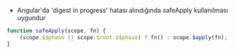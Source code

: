 - Angular'da 'digest in progress' hatası alındığında safeApply kullanılması uygundur
```javascript
function safeApply(scope, fn) {
    (scope.$$phase || scope.$root.$$phase) ? fn() : scope.$apply(fn);
}
```
